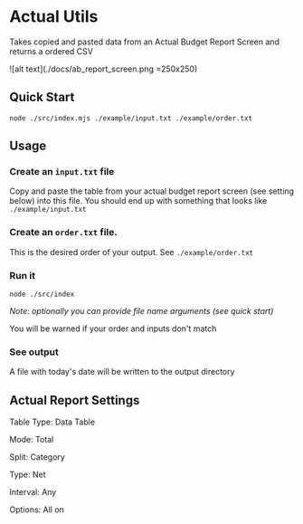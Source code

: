 # Actual Utils
Takes copied and pasted data from an Actual Budget Report Screen and returns a ordered CSV


![alt text](./docs/ab_report_screen.png =250x250)


## Quick Start

```
node ./src/index.mjs ./example/input.txt ./example/order.txt
``` 

## Usage

### Create an `input.txt` file
   Copy and paste the table from your actual budget report screen (see setting below) into this file. You should end up with something that looks like `./example/input.txt`

### Create an `order.txt` file. 
This is the desired order of your output. See `./example/order.txt`

### Run it
```
node ./src/index
```  
_Note: optionally you can provide file name arguments (see quick start)_

You will be warned if your order and inputs don't match

### See output
A file with today's date will be written to the output directory

## Actual Report Settings
Table Type: Data Table

Mode: Total

Split: Category

Type: Net

Interval: Any

Options: All on
